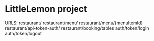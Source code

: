 # LittleLemon project

URLS:
restaurant/
restaurant/menu/
restaurant/menu/{menuItemId}
restaurant/api-token-auth/
restaurant/booking/tables
auth/token/login
auth/token/logout
